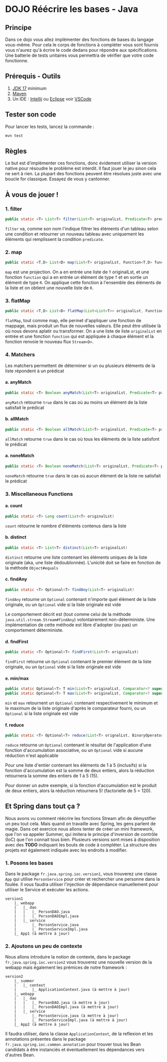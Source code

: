 # DOJO Réécrire les bases - Java

## Principe

Dans ce dojo vous allez implémenter des fonctions de bases du langage vous-même. 
Pour cela le corps de fonctions à compléter vous sont fournis vous n'aurez qu'à écrire le code dedans pour répondre aux spécifications. 
Une batterie de tests unitaires vous permettra de vérifier que votre code fonctionne.

## Prérequis - Outils

1. [JDK 17](https://adoptium.net/) minimum
2. [Maven](https://maven.apache.org/download.cgi)
3. Un IDE : [Intellij](https://www.jetbrains.com/fr-fr/idea/download/) ou [Eclipse](https://www.eclipse.org/downloads/packages/) voir [VSCode](https://code.visualstudio.com/) 

## Tester son code

Pour lancer les tests, lancez la commande :

``` bash
mvn test
```

## Règles

Le but est d'implémenter ces fonctions, donc évidement utiliser la version native pour résoudre le problème est interdit. 
Il faut jouer le jeu sinon cela ne sert à rien. La plupart des fonctions peuvent être résolues juste avec une boucle for classique. 
Essayez de vous y cantonner.

## À vous de jouer !

### 1. filter

``` java
public static <T> List<T> filter(List<T> originalLst, Predicate<T> predicate)
```

`filter` va, comme son nom l'indique filtrer les éléments d'un tableau selon une condition et retourner un nouveau tableau avec uniquement les éléments qui remplissent la condition `predicate`.


### 2. map

``` java
public static <T,D> List<D> map(List<T> originalLst, Function<T,D> function)
```

`map` est une projection. On a en entrée une liste de `T` originalLst, et une fonction `function` qui a en entrée un élément de type `T` et en sortie un élément de type `R`. 
On applique cette fonction à l'ensemble des éléments de la liste et on obtient une nouvelle liste de `R`.

### 3. flatMap

``` java
public static <T,D> List<D> flatMap(List<List<T>> originalLst, Function<List<T>, Stream<? extends D>> function)
```

`flatMap`, tout comme map, elle permet d'appliquer une fonction de mappage, mais produit un flux de nouvelles valeurs. Elle peut être utilisée là où nous devons aplatir ou transformer.
On a une liste de liste `originalLst` en entrée et une fonction `function` qui est appliquée à chaque élément et la fonction renvoie le nouveau flux `Stream<D>`.

### 4. Matchers

Les matchers permettent de déterminer si un ou plusieurs éléments de la liste répondent à un prédicat

#### a. anyMatch

``` java
public static <T> Boolean anyMatch(List<T> originalLst, Predicate<T> predicate)
```

`anyMatch` retourne `true` dans le cas où au moins un élément de la liste satisfait le prédicat

#### b. allMatch

``` java
public static <T> Boolean allMatch(List<T> originalLst, Predicate<T> predicate)
```

`allMatch` retourne `true` dans le cas où tous les éléments de la liste satisfont le prédicat

#### a. noneMatch

``` java
public static <T> Boolean noneMatch(List<T> originalLst, Predicate<T> predicate)
```

`noneMatch` retourne `true` dans le cas où aucun élément de la liste ne satisfait le prédicat

### 3. Miscellaneous Functions

#### a. count

``` java
public static <T> Long count(List<T> originalLst)
```

`count` retourne le nombre d'éléments contenus dans la liste

#### b. distinct

``` java
public static <T> List<T> distinct(List<T> originalLst)
```

`distinct` retourne une liste contenant les éléments uniques de la liste originale (aka, une liste dédoublonnée). L'unicité doit se faire en fonction de la méthode `Object#equals`

#### c. findAny
``` java
public static <T> Optional<T> findAny(List<T> originalLst)
```

`findAny` retourne un `Optional` contenant n'importe quel élément de la liste originale, ou un `Optional` vide si la liste originale est vide

Le comportement décrit est (tout comme celui de la méthode `java.util.stream.Stream#findAny`) volontairement non-déterministe. Une implémentation de cette méthode est libre d'adopter (ou pas) un comportement déterministe.

#### d. findFirst
``` java
public static <T> Optional<T> findFirst(List<T> originalLst)
```

`findFirst` retourne un `Optional` contenant le premier élément de la liste originale, ou un `Optional` vide si la liste originale est vide

#### e. min/max

``` java
public static Optional<T> T min(List<T> originalLst, Comparator<? super T> comparator)
public static Optional<T> T max(List<T> originalLst, Comparator<? super T> comparator)
```

`min` et `max` retournent un `Optional` contenant respectivement le minimum et le maximum de la liste originale d'après le comparateur fourni, ou un `Optional` si la liste originale est vide

#### f. reduce

``` java
public static <T> Optional<T> reduce(List<T> orignalLst, BinaryOperator<T> accumulator)
```

`reduce` retourne un `Optional` contenant le résultat de l'application d'une fonction d'accumulation associative, ou un `Optional` vide si aucune réduction n'est applicable

Pour une liste d'entier contenant les éléments de 1 à 5 (inclusifs) si la fonction d'accumulation est la somme de deux entiers, alors la réduction retournera la somme des entiers de 1 à 5 (15).

Pour donner un autre exemple, si la fonction d'accumulation est le produit de deux entiers, alors la réduction retournera 5! (factorielle de 5 = 120).


## Et Spring dans tout ça ?

Nous avons vu comment réécrire les fonctions Stream afin de démystifier un peu tout cela.
Mais quand on travaille avec Spring, les gens parlent de magie.
Dans cet exercice nous allons tenter de créer un mini framework, que l'on va appeler Summer, qui imitera le principe d'inversion de contrôle (IoC) que l'on connait tous bien.
Plusieurs versions sont mises à disposition avec des **TODO** indiquant les bouts de code à compléter.
La structure des projets est également indiquée avec les endroits à modifier. 

### 1. Posons les bases

Dans le package `fr.java.spring.ioc.version1`, vous trouverez une classe `App` qui utilise `PersonService` pour créer et rechercher une personne dans la foulée.
Il vous faudra utiliser l'injection de dépendance manuellement pour utiliser le Service et exécuter les actions.

```
version1
    |_ webapp
    |   |_ dao
    |   |   |_ PersonDAO.java
    |   |   |_ PersonDAOImpl.java
    |   |_ service
    |       |_ PersonService.java
    |       |_ PersonServiceImpl.java
    |_ App1 (à mettre à jour)
```

### 2. Ajoutons un peu de contexte

Nous allons introduire la notion de contexte, dans le package `fr.java.spring.ioc.version2` vous trouverez une nouvelle version de la webapp mais également les prémices de notre framework :

```
version2
    |_ summer
    |   |_ context
    |       |_ ApplicationContext.java (à mettre à jour)
    |_ webapp
    |   |_ dao
    |   |   |_ PersonDAO.java (à mettre à jour)
    |   |   |_ PersonDAOImpl.java (à mettre à jour)
    |   |_ service
    |       |_ PersonService.java (à mettre à jour)
    |       |_ PersonServiceImpl.java (à mettre à jour)
    |_ App2 (à mettre à jour)
```

Il faudra utiliser, dans la classe `ApplicationContext`, de la reflexion et les annotations présentes dans le package `fr.java.spring.ioc.common.annotation` pour trouver tous les Bean candidats à être instanciés et éventuellement les dépendances vers d'autres Bean.  
